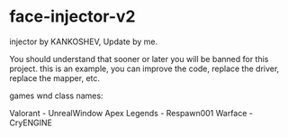 # face-injector-v2
injector by KANKOSHEV, Update by me.

You should understand that sooner or later you will be banned for this project. this is an example, you can improve the code, replace the driver, replace the mapper, etc.

games wnd class names:

Valorant - UnrealWindow 
Apex Legends - Respawn001
Warface - CryENGINE

